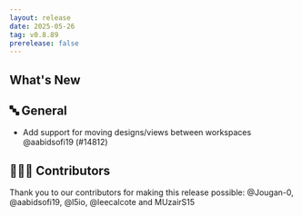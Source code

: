 ```yaml
---
layout: release
date: 2025-05-26
tag: v0.8.89
prerelease: false
---
```


## What's New
## 🔤 General
- Add support for moving designs/views between workspaces @aabidsofi19 (#14812)

## 👨🏽‍💻 Contributors

Thank you to our contributors for making this release possible:
@Jougan-0, @aabidsofi19, @l5io, @leecalcote and MUzairS15

